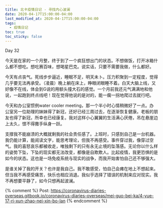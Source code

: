 ```yaml
---
title: 北卡疫情日记 - 寻找内心波澜
date: 2020-04-17T15:00:00-04:00
last_modified_at: 2020-04-17T15:00:00-04:00
tags:
  - 疫情日记
toc: true
toc_sticky: false
---
```


Day 32

今天是在家的一个月整，终于到了一个疯狂想出门的状态。不想做饭，打开冰箱什么都不想吃。想吃赛百味，想喝星巴克。说实话，只要不需要我做，什么都好。

<!--more-->

今天有点丧气。死线步步逼近，睡眠不足，明天未卜。压力积聚到一定程度，觉得几乎要无法再承受。（凌晨）晚上躺在床上，睁眼闭眼睡不着。白天大脑上线，又好像不在线，体会到G说的用额头撞大石的感觉。一个月前我还元气满满地和他说，一起跑到终点线吧！现在觉得他说的是对的，能一瘸一拐地爬过去就行吧。

今天和办公室惯例water cooler meeting，那一个半小时心情稍微好了一点。办公室另一位助理的妹妹得了新冠，还好已经三周过去，在逐渐恢复健康。老板的朋友也得了新冠，所幸也已经康复。我对这样小心翼翼的生活满心厌倦，吊在悬崖边上太久，恨不得撒手纵身一跃。

支撑我不能崩溃的大概就剩我的社会责任感了。上班时，只感到自己是一台机器。我仍能计算，能阅读文字，能思考理论，但我不再感受。事件穿过我，像穿过空气。我的喜怒哀乐都被收走，唯独剩下的只有永无止境的坠落感。无论你以什么样的姿势下坠，下坠的现实都无法改变，都像是自欺欺人。比起疫情，我更恐惧的是如今的状态。这也是一场免疫系统与现实的战争，而我开始害怕自己还不够强大。

是谁关掉了我的开关？也许是我自己。我不敢感受，怕自己会瘫在地上不想起来。但当我不再感受痛苦，快乐也相应消退。我似乎选择了错误的机制来应对现实。我不再想要平静了，如今只想再起波澜。


{% comment %}
Post: https://coronavirus-diaries-overseas.gitbook.io/coronavirus-diaries-overseas/mei-guo-bei-ka/4-yue-17-ri-xun-zhao-nei-xin-bo-lan
{% endcomment %}
